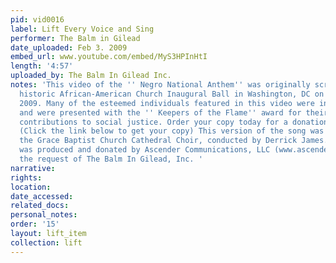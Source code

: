 ```yaml
---
pid: vid0016
label: Lift Every Voice and Sing
performer: The Balm in Gilead
date_uploaded: Feb 3. 2009
embed_url: www.youtube.com/embed/MyS3HPInHtI
length: '4:57'
uploaded_by: The Balm In Gilead Inc.
notes: 'This video of the '' Negro National Anthem'' was originally screened at the
  historic African-American Church Inaugural Ball in Washington, DC on January 18th,
  2009. Many of the esteemed individuals featured in this video were in attendance
  and were presented with the '' Keepers of the Flame'' award for their monumental
  contributions to social justice. Order your copy today for a donation of $15.00.
  (Click the link below to get your copy) This version of the song was performed by
  the Grace Baptist Church Cathedral Choir, conducted by Derrick James. The video
  was produced and donated by Ascender Communications, LLC (www.ascender-c.com) at
  the request of The Balm In Gilead, Inc. '
narrative: 
rights: 
location: 
date_accessed: 
related_docs: 
personal_notes: 
order: '15'
layout: lift_item
collection: lift
---
```

